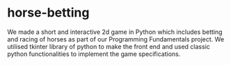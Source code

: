 # horse-betting
We made a short and interactive 2d game in Python which includes betting and racing of horses as part of our Programming Fundamentals project. We utilised tkinter library of python to make the front end and used classic python functionalities to implement the game specifications.
